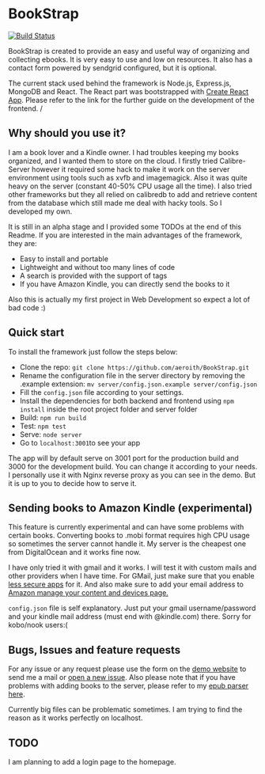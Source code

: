 # BookStrap

[![Build Status](https://travis-ci.org/aeroith/BookStrap.svg?branch=master)](https://travis-ci.org/aeroith/BookStrap)

BookStrap is created to provide an easy and useful way of organizing and
collecting ebooks. It is very easy to use and low on resources. It also has a
contact form powered by sendgrid configured, but it is optional.

The current stack used behind the framework is Node.js, Express.js, MongoDB and
React. 
The React part was bootstrapped with [Create React App](https://github.com/facebookincubator/create-react-app).
Please refer to the link for the further guide on the development of the frontend.
/ 

## Why should you use it?

I am a book lover and a Kindle owner. I had troubles keeping my books organized, and I wanted them
to store on the cloud. I firstly tried Calibre-Server however it required some hack to make it work
on the server environment using tools such as xvfb and imagemagick. Also it was quite heavy on the server (constant 40-50% CPU usage all the time). I also tried other frameworks but they all relied on calibredb 
to add and retrieve content from the database which still made me deal with hacky tools. So I developed my
own.

It is still in an alpha stage and I provided some TODOs at the end of this Readme. If you are interested in
the main advantages of the framework, they are:

- Easy to install and portable
- Lightweight and without too many lines of code
- A search is provided with the support of tags
- If you have Amazon Kindle, you can directly send the books to it

Also this is actually my first project in Web Development so expect a lot of bad code :)  

## Quick start

To install the framework just follow the steps below:

- Clone the repo: `git clone https://github.com/aeroith/BookStrap.git`
- Rename the configuration file in the server directory by removing the .example
extension: `mv server/config.json.example server/config.json`
- Fill the `config.json` file according to your settings.
- Install the dependencies for both backend and frontend using `npm install` inside the root project folder and server folder
- Build: `npm run build`
- Test: `npm test`
- Serve: `node server`
- Go to `localhost:3001`to see your app

The app will by default serve on 3001 port for the production build and 3000 for
the development build. You can change it according to your needs. I personally use it with Nginx reverse
proxy as you can see in the demo. But it is up to you to decide how to serve it.

## Sending books to Amazon Kindle (experimental)
This feature is currently experimental and can have some problems with certain books. Converting
books to .mobi format requires high CPU usage so sometimes the server cannot handle it. My server
is the cheapest one from DigitalOcean and it works fine now. 

I have only tried it with gmail and it works. I will test it with custom
mails and other providers when I have time. For GMail, just make sure that you enable
[less secure apps](https://www.google.com/settings/security/lesssecureapps) for it. And also
make sure to add your email address to 
[Amazon manage your content and devices page.](https://www.amazon.com/mn/dcw/myx.html)

`config.json` file is self explanatory. Just put your gmail username/password and your
kindle mail address (must end with @kindle.com) there. Sorry for kobo/nook users:(


## Bugs, Issues and feature requests

For any issue or any request please use the form on the [demo website](https://bookstrap.ga/contact) to
send me a mail or [open a new issue](https://github.com/aeroith/BookStrap/issues/new). Also please note
that if you have problems with adding books to the server, please refer to my 
[epub parser here](https://github.com/aeroith/epub-metadata-parser).

Currently big files can be problematic sometimes. I am trying to find the reason as it works
perfectly on localhost.

## TODO
I am planning to add a login page to the homepage. 
